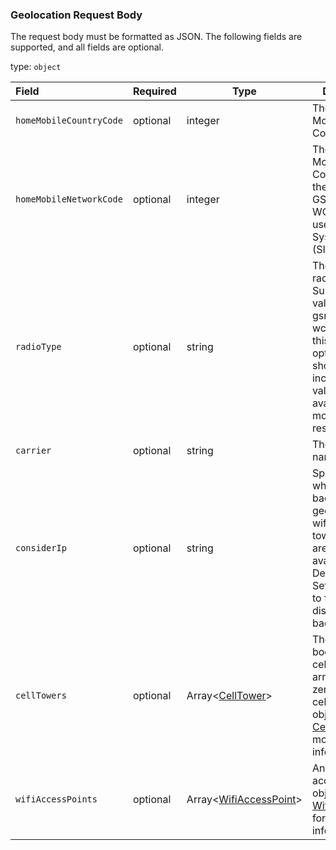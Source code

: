 <!--- This is a generated file, do not edit! -->
<!--- [START maps_http_schema_geolocationv1geolocatepostrequestbody] -->
<h3 class="schema-object" id="GeolocationV1GeolocatePostRequestBody">Geolocation Request Body</h3>

The request body must be formatted as JSON. The following fields are supported, and all fields are optional.

type: `object`

| Field                   | Required | Type                                                         | Description                                                                                                                                                                    |
| :---------------------- | -------- | ------------------------------------------------------------ | ------------------------------------------------------------------------------------------------------------------------------------------------------------------------------ |
| `homeMobileCountryCode` | optional | integer                                                      | The cell tower's Mobile Country Code (MCC).                                                                                                                                    |
| `homeMobileNetworkCode` | optional | integer                                                      | The cell tower's Mobile Network Code. This is the MNC for GSM and WCDMA; CDMA uses the System ID (SID).                                                                        |
| `radioType`             | optional | string                                                       | The mobile radio type. Supported values are lte, gsm, cdma, and wcdma. While this field is optional, it should be included if a value is available, for more accurate results. |
| `carrier`               | optional | string                                                       | The carrier name.                                                                                                                                                              |
| `considerIp`            | optional | string                                                       | Specifies whether to fall back to IP geolocation if wifi and cell tower signals are not available. Defaults to true. Set considerIp to false to disable fall back.             |
| `cellTowers`            | optional | Array<[CellTower](#CellTower "CellTower")>                   | The request body's cellTowers array contains zero or more cell tower objects. See [CellTower](#CellTower "CellTower") for more information.                                    |
| `wifiAccessPoints`      | optional | Array<[WifiAccessPoint](#WifiAccessPoint "WifiAccessPoint")> | An array of WiFi access point objects. See [WifiAccessPoint](#WifiAccessPoint "WifiAccessPoint") for more information.                                                         |

<!--- [END maps_http_schema_geolocationv1geolocatepostrequestbody] -->